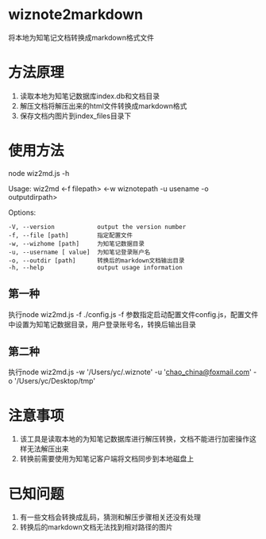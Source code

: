 # wiznote2markdown
将本地为知笔记文档转换成markdown格式文件

# 方法原理
1. 读取本地为知笔记数据库index.db和文档目录
2. 解压文档将解压出来的html文件转换成markdown格式
3. 保存文档内图片到index_files目录下

# 使用方法
node wiz2md.js -h

  Usage: wiz2md <-f filepath> <-w wiznotepath -u usename -o outputdirpath>

  Options:

    -V, --version            output the version number
    -f, --file [path]        指定配置文件
    -w, --wizhome [path]     为知笔记数据目录
    -u, --username [ value]  为知笔记登录账户名
    -o, --outdir [path]      转换后的markdown文档输出目录
    -h, --help               output usage information

## 第一种
执行node wiz2md.js -f ./config.js
-f 参数指定启动配置文件config.js，配置文件中设置为知笔记数据目录，用户登录账号名，转换后输出目录
## 第二种
执行node wiz2md.js -w '/Users/yc/.wiznote' -u 'chao_china@foxmail.com' -o '/Users/yc/Desktop/tmp'

# 注意事项
1. 该工具是读取本地的为知笔记数据库进行解压转换，文档不能进行加密操作这样无法解压出来
2. 转换前需要使用为知笔记客户端将文档同步到本地磁盘上

# 已知问题
1. 有一些文档会转换成乱码，猜测和解压步骤相关还没有处理
2. 转换后的markdown文档无法找到相对路径的图片

